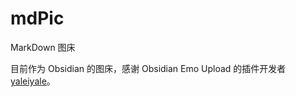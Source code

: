 # mdPic

MarkDown 图床

目前作为 Obsidian 的图床，感谢 Obsidian Emo Upload 的插件开发者 [yaleiyale](https://github.com/yaleiyale)。

